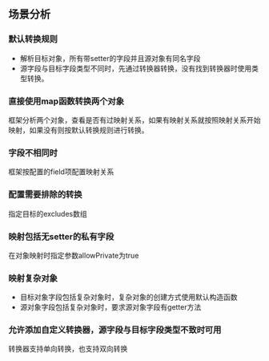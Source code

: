 ## 场景分析

### 默认转换规则
- 解析目标对象，所有带setter的字段并且源对象有同名字段
- 源字段与目标字段类型不同时，先通过转换器转换，没有找到转换器时使用类型转换。

### 直接使用map函数转换两个对象
框架分析两个对象，查看是否有过映射关系，如果有映射关系就按照映射关系开始映射，如果没有则按默认转换规则进行转换。

### 字段不相同时
框架按配置的field项配置映射关系

### 配置需要排除的转换
指定目标的excludes数组

### 映射包括无setter的私有字段
在对象映射时指定参数allowPrivate为true

### 映射复杂对象
- 目标对象字段包括复杂对象时，复杂对象的创建方式使用默认构造函数
- 源对象字段包括复杂对象时，要求源对象字段有getter方法

### 允许添加自定义转换器，源字段与目标字段类型不致时可用
转换器支持单向转换，也支持双向转换